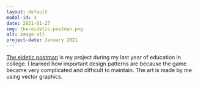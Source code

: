 ```yaml
---
layout: default
modal-id: 3
date: 2021-01-27
img: the-eidetic-postman.png
alt: image-alt
project-date: January 2021
---
```

[The eidetic postman](https://frainx8.itch.io/the-eidetic-postman) is my project during my last year of education in college. I learned how important design patterns are because the game became very complicated and difficult to maintain. The art is made by me using vector graphics.